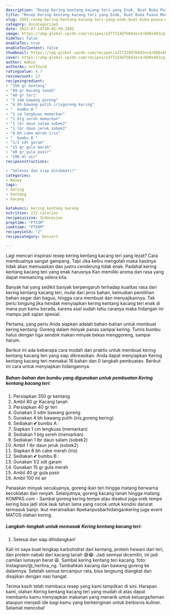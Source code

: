 ```yaml
---
description: "Resep Kering kentang kacang teri yang Enak, Buat Buka Puasa Menggugah Selera"
title: "Resep Kering kentang kacang teri yang Enak, Buat Buka Puasa Menggugah Selera"
slug: 2092-resep-kering-kentang-kacang-teri-yang-enak-buat-buka-puasa-menggugah-selera
category: Uncategorized
date: 2022-07-14T20:45:59.249Z
image: https://img-global.cpcdn.com/recipes/a377224d7b042ec4/680x482cq70/kering-kentang-kacang-teri-foto-resep-utama.jpg
hideToc: false
enableToc: true
enableTocContent: false
thumbnail: https://img-global.cpcdn.com/recipes/a377224d7b042ec4/680x482cq70/kering-kentang-kacang-teri-foto-resep-utama.jpg
cover: https://img-global.cpcdn.com/recipes/a377224d7b042ec4/680x482cq70/kering-kentang-kacang-teri-foto-resep-utama.jpg
author: Admin
authorAv: notfound
ratingvalue: 4.7
reviewcount: 12
recipeingredient:
- "350 gr kentang"
- "80 gr Kacang tanah"
- "40 gr teri"
- "3 sdm bawang goreng"
- "4 bh bawang putih irisgoreng kering"
- "  bumbu A "
- "1 cm lengkuas memarkan"
- "1 btg sereh memarkan"
- "1 lbr daun salam sobek2"
- "1 lbr daun jeruk sobek2"
- "8 bh cabe merah iris"
- "  bumbu B "
- "1/2 sdt garam"
- "15 gr gula merah"
- "40 gr gula pasir"
- "100 ml air"
recipeinstructions:

- "Selesai dan siap dinikmati!"
categories:
- Resep
tags:
- kering
- kentang
- kacang

katakunci: kering kentang kacang 
nutrition: 222 calories
recipecuisine: Indonesian
preptime: "PT33M"
cooktime: "PT58M"
recipeyield: "2"
recipecategory: Dessert

---
```



Lagi mencari inspirasi resep kering kentang kacang teri yang lezat? Cara membuatnya sangat gampang. Tapi Jika keliru mengolah maka hasilnya tidak akan memuaskan dan justru cenderung tidak enak. Padahal kering kentang kacang teri yang enak harusnya Kan memiliki aroma dan rasa yang dapat memancing selera kita.


Banyak hal yang sedikit banyak berpengaruh terhadap kualitas rasa dari kering kentang kacang teri, mulai dari jenis bahan, kemudian pemilihan bahan segar dan bagus, hingga cara membuat dan menyajikannya. Tak perlu bingung jika hendak menyiapkan kering kentang kacang teri enak di mana pun kamu berada, karena asal sudah tahu caranya maka hidangan ini mampu jadi sajian spesial.

Pertama, yang perlu Anda siapkan adalah bahan-bahan untuk membuat kering kentang. Goreng dalam minyak panas sampai kering. Tumis bumbu halus dengan tiga sendok makan minyak bekas menggoreng, sampai harum.


Berikut ini ada beberapa cara mudah dan praktis untuk membuat kering kentang kacang teri yang siap dikreasikan. Anda dapat menyiapkan Kering kentang kacang teri memakai 16 bahan dan 0 langkah pembuatan. Berikut ini cara untuk menyiapkan hidangannya.

<!--inarticleads1-->

##### Bahan-bahan dan bumbu yang digunakan untuk pembuatan Kering kentang kacang teri:

1. Persiapkan 350 gr kentang
1. Ambil 80 gr Kacang tanah
1. Persiapkan 40 gr teri
1. Gunakan 3 sdm bawang goreng
1. Gunakan 4 bh bawang putih (iris,goreng kering)
1. Sediakan  💕 bumbu A :
1. Siapkan 1 cm lengkuas (memarkan)
1. Sediakan 1 btg sereh (memarkan)
1. Sediakan 1 lbr daun salam (sobek2)
1. Ambil 1 lbr daun jeruk (sobek2)
1. Siapkan 8 bh cabe merah (iris)
1. Sediakan  💕 bumbu B :
1. Gunakan 1/2 sdt garam
1. Gunakan 15 gr gula merah
1. Ambil 40 gr gula pasir
1. Ambil 100 ml air


Panaskan minyak secukupnya, goreng ikan teri hingga matang berwarna kecoklatan dan renyah. Selanjutnya, goreng kacang tanah hingga matang. KOMPAS.com - Sambal goreng kering tempe atau disebut juga orek tempe kering bisa jadi stok lauk tahan lama yang cocok untuk kondisi darurat termasuk banjir. Ikut meramaikan #pekanposbarhidangankering juga event MATOS olahan kering. 

<!--inarticleads2-->

##### Langkah-langkah untuk memasak Kering kentang kacang teri:


1. Selesai dan siap dihidangkan!

Kali ini saya buat lengkap karbohidrat dari kentang, protein hewani dari teri, dan protein nabati dari kacang tanah 😅😂. Jadi semisal dicemilin, ini jadi camilan lumayan berat 😆. Sambal kering kentang teri kacang. foto: Instagram/@_herlina_ng. Tambahkan kacang dan bawang goreng ke dalamnya. Setelah semua tercampur rata, bisa langsung diangkat dan disajikan dengan nasi hangat. 

Terima kasih telah membaca resep yang kami tampilkan di sini. Harapan kami, olahan Kering kentang kacang teri yang mudah di atas dapat membantu kamu menyiapkan makanan yang menarik untuk keluarga/teman ataupun menjadi ide bagi kamu yang berkeinginan untuk berbisnis kuliner. Selamat mencoba!
